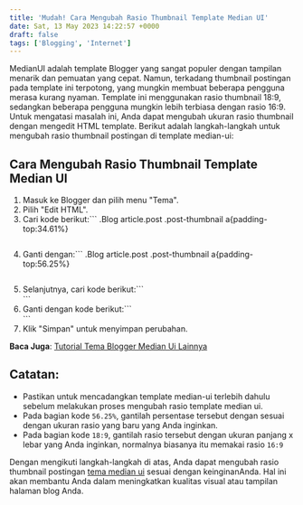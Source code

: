 ```yaml
---
title: 'Mudah! Cara Mengubah Rasio Thumbnail Template Median UI'
date: Sat, 13 May 2023 14:22:57 +0000
draft: false
tags: ['Blogging', 'Internet']
---
```


MedianUI adalah template Blogger yang sangat populer dengan tampilan menarik dan pemuatan yang cepat. Namun, terkadang thumbnail postingan pada template ini terpotong, yang mungkin membuat beberapa pengguna merasa kurang nyaman. Template ini menggunakan rasio thumbnail 18:9, sedangkan beberapa pengguna mungkin lebih terbiasa dengan rasio 16:9. Untuk mengatasi masalah ini, Anda dapat mengubah ukuran rasio thumbnail dengan mengedit HTML template. Berikut adalah langkah-langkah untuk mengubah rasio thumbnail postingan di template median-ui:

Cara Mengubah Rasio Thumbnail Template Median UI
------------------------------------------------

1.  Masuk ke Blogger dan pilih menu "Tema".
2.  Pilih "Edit HTML".
3.  Cari kode berikut:```
    .Blog article.post .post-thumbnail a{padding-top:34.61%}
    ```
4.  Ganti dengan:```
    .Blog article.post .post-thumbnail a{padding-top:56.25%}
    ```
5.  Selanjutnya, cari kode berikut:```
    <div class='post-content'>
      <div class='post-headline'>
        <!-- Gambar headline -->
        <b:if cond='data:view.isPost and data:post.featuredImage'>
          <div class='post-thumbnail'>
            <a expr:href='data:post.url' expr:title='data:post.title'>
              <img class='post-thumb lazy' expr:alt='data:post.title' expr:data-src='resizeImage(data:post.featuredImage, 900, &quot;18:9&quot;)' src='data:image/png;base64,R0lGODlhAQABAAD/ACwAAAAAAQABAAACADs='/>
            </a>
          </div>
        </b:if>
    ```
6.  Ganti dengan kode berikut:```
    <div class='post-content'>
      <div class='post-headline'>
        <!-- Gambar headline -->
        <b:if cond='data:view.isPost and data:post.featuredImage'>
          <div class='post-thumbnail'>
            <a expr:href='data:post.url' expr:title='data:post.title'>
              <img class='post-thumb lazy' expr:alt='data:post.title' expr:data-src='resizeImage(data:post.featuredImage, 900, &quot;16:9&quot;)' src='data:image/png;base64,R0lGODlhAQABAAD/ACwAAAAAAQABAAACADs='/>
            </a>
          </div>
        </b:if>
    ```
7.  Klik "Simpan" untuk menyimpan perubahan.

**Baca Juga**: [Tutorial Tema Blogger Median Ui Lainnya](https://blog.ajiekusumadhany.com/tag/median-ui/)

Catatan:
--------

*   Pastikan untuk mencadangkan template median-ui terlebih dahulu sebelum melakukan proses mengubah rasio template median ui.
*   Pada bagian kode `56.25%`, gantilah persentase tersebut dengan sesuai dengan ukuran rasio yang baru yang Anda inginkan.
*   Pada bagian kode `18:9`, gantilah rasio tersebut dengan ukuran panjang x lebar yang Anda inginkan, normalnya biasanya itu memakai rasio `16:9`

Dengan mengikuti langkah-langkah di atas, Anda dapat mengubah rasio thumbnail postingan [tema median ui](https://median-ui.blogspot.com/) sesuai dengan keinginanAnda. Hal ini akan membantu Anda dalam meningkatkan kualitas visual atau tampilan halaman blog Anda.